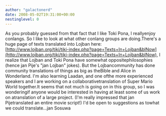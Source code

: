 ```yaml
---
author: "galactonerd"
date: 2008-05-02T19:31:00+00:00
nestinglevel: 0
---
```

As you probably guessed from that fact that I like Toki Pona, I reallyenjoy conlangs. So I like to look at what other conlang groups are doing.There's a huge page of texts translated into Lojban here:[http://www.lojban.org/tiki/tiki-index.php?page=Texts+In+Lojban&blNow](http://www.lojban.org/tiki/tiki-index.php?page=Texts+In+Lojban&blNow), I realize that Lojban and Toki Pona have somewhat oppositephilosophies (hence jan Pije's "jan Lojban" jokes). But the Lojbancommunity has done community translations of things as big as theBible and Alice in Wonderland. I'm also learning Laadan, and one ofthe more experienced speakers and I are working on a collaborativetranslation of Super Mario World together.It seems that not much is going on in this group, so I was wonderingif anyone would be interested in having at least some of us work on atranslation of a large project. (I'm really impressed that jan Pijetranslated an entire movie script!) I'd be open to suggestions as towhat we could translate...jan Sosuwa